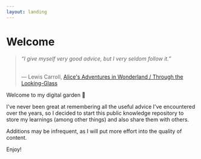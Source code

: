 ```yaml
---
layout: landing
---
```


# Welcome

> _“I give myself very good advice, but I very seldom follow it.”_
>
> \
> ― Lewis Carroll, [Alice's Adventures in Wonderland / Through the Looking-Glass](https://www.goodreads.com/work/quotes/2375385)

Welcome to my digital garden 🌱

I've never been great at remembering all the useful advice I've encountered over the years, so I decided to start this public knowledge repository to store my learnings (among other things) and also share them with others.

Additions may be infrequent, as I will put more effort into the quality of content.

Enjoy!

